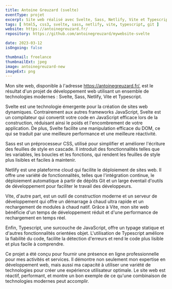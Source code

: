 ```yaml
---
title: Antoine Greuzard (svelte)
eventType: projet
excerpt: Site web réalisé avec Svelte, Sass, Netlify, Vite et Typescript pour Antoine Greuzard.
tags: [ html5, css3, svelte, sass, netlify, vite, typescript, git ]
website: https://antoinegreuzard.fr/
repository: https://github.com/antoinegreuzard/mywebsite-svelte

date: 2023-03-12
isOngoing: false

thumbnail: freelance
thumbnailExt: jpeg
image: antoinegreuzard-new
imageExt: png
---
```


Mon site web, disponible à l'adresse https://antoinegreuzard.fr/, est le résultat d'un projet de développement web
utilisant un ensemble de technologies modernes : Svelte, Sass, Netlify, Vite et Typescript.

Svelte est une technologie émergente pour la création de sites web dynamiques. Contrairement aux autres frameworks
JavaScript, Svelte est un compilateur qui convertit votre code en JavaScript efficace lors de la construction, réduisant
ainsi le poids et l'encombrement de votre application. De plus, Svelte facilite une manipulation efficace du DOM, ce qui
se traduit par une meilleure performance et une meilleure réactivité.

Sass est un préprocesseur CSS, utilisé pour simplifier et améliorer l'écriture des feuilles de style en cascade. Il
introduit des fonctionnalités telles que les variables, les boucles et les fonctions, qui rendent les feuilles de style
plus lisibles et faciles à maintenir.

Netlify est une plateforme cloud qui facilite le déploiement de sites web. Il offre une variété de fonctionnalités,
telles que l'intégration continue, le déploiement automatique à partir de dépôts Git et un large éventail d'outils de
développement pour faciliter le travail des développeurs.

Vite, d'autre part, est un outil de construction moderne et un serveur de développement qui offre un démarrage à chaud
ultra rapide et un rechargement de modules à chaud natif. Grâce à Vite, mon site web bénéficie d'un temps de
développement réduit et d'une performance de rechargement en temps réel.

Enfin, Typescript, une surcouche de JavaScript, offre un typage statique et d'autres fonctionnalités orientées objet.
L'utilisation de Typescript améliore la fiabilité du code, facilite la détection d'erreurs et rend le code plus lisible
et plus facile à comprendre.

Ce projet a été conçu pour fournir une présence en ligne professionnelle pour mes activités et services. Il démontre non
seulement mon expertise en développement web, mais aussi ma capacité à utiliser une variété de technologies pour créer
une expérience utilisateur optimale. Le site web est réactif, performant, et montre un bon exemple de ce qu'une
combinaison de technologies modernes peut accomplir.

